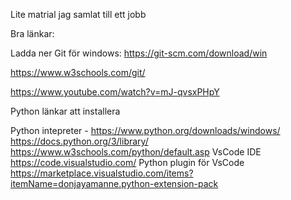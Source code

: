 Lite matrial jag samlat till ett jobb

Bra länkar:

Ladda ner Git för windows: https://git-scm.com/download/win

https://www.w3schools.com/git/

https://www.youtube.com/watch?v=mJ-qvsxPHpY



Python länkar att installera

Python intepreter - https://www.python.org/downloads/windows/
https://docs.python.org/3/library/
https://www.w3schools.com/python/default.asp
VsCode IDE   https://code.visualstudio.com/
Python plugin för VsCode https://marketplace.visualstudio.com/items?itemName=donjayamanne.python-extension-pack

